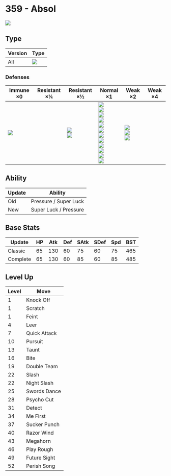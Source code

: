 # 359 - Absol
![][359]

## Type

Version | Type
---     | ---
All     | ![][dark]

### Defenses

Immune ×0        | Resistant ×¼ | Resistant ×½                | Normal ×1                                                                                                                                                                    | Weak ×2                                     | Weak ×4
---              | ---          | ---                         | ---                                                                                                                                                                          | ---                                         | ---
![][psychic]<br> | &nbsp;       | ![][ghost]<br>![][dark]<br> | ![][normal]<br>![][flying]<br>![][poison]<br>![][ground]<br>![][rock]<br>![][steel]<br>![][fire]<br>![][water]<br>![][grass]<br>![][electric]<br>![][ice]<br>![][dragon]<br> | ![][fighting]<br>![][bug]<br>![][fairy]<br> | &nbsp;

## Ability

Update | Ability
---    | ---
Old    | Pressure / Super Luck
New    | Super Luck / Pressure

## Base Stats

Update   | HP  | Atk | Def | SAtk | SDef | Spd | BST
---      | --- | --- | --- | ---  | ---  | --- | ---
Classic  | 65  | 130 | 60  | 75   | 60   | 75  | 465
Complete | 65  | 130 | 60  | 85   | 60   | 85  | 485

## Level Up

Level | Move
---   | ---
1     | Knock Off
1     | Scratch
1     | Feint
4     | Leer
7     | Quick Attack
10    | Pursuit
13    | Taunt
16    | Bite
19    | Double Team
22    | Slash
22    | Night Slash
25    | Swords Dance
28    | Psycho Cut
31    | Detect
34    | Me First
37    | Sucker Punch
40    | Razor Wind
43    | Megahorn
46    | Play Rough
49    | Future Sight
52    | Perish Song

[359]: ../img/pokemon/359.png
[normal]: ../img/types/normal.png
[fire]: ../img/types/fire.png
[fighting]: ../img/types/fighting.png
[water]: ../img/types/water.png
[flying]: ../img/types/flying.png
[grass]: ../img/types/grass.png
[poison]: ../img/types/poison.png
[electric]: ../img/types/electric.png
[ground]: ../img/types/ground.png
[psychic]: ../img/types/psychic.png
[rock]: ../img/types/rock.png
[ice]: ../img/types/ice.png
[bug]: ../img/types/bug.png
[dragon]: ../img/types/dragon.png
[ghost]: ../img/types/ghost.png
[dark]: ../img/types/dark.png
[steel]: ../img/types/steel.png
[fairy]: ../img/types/fairy.png
